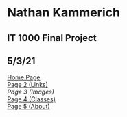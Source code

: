 # Nathan Kammerich
## IT 1000 Final Project
## 5/3/21
[Home Page](README.md) \
[Page 2 (Links)](page2.md) \
_Page 3 (Images)_ \
[Page 4 (Classes)](page4.md) \
[Page 5 (About)](page5.md)